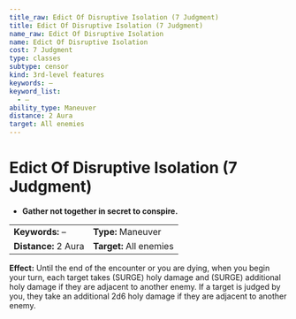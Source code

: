 ```yaml
---
title_raw: Edict Of Disruptive Isolation (7 Judgment)
title: Edict Of Disruptive Isolation (7 Judgment)
name_raw: Edict Of Disruptive Isolation
name: Edict Of Disruptive Isolation
cost: 7 Judgment
type: classes
subtype: censor
kind: 3rd-level features
keywords: –
keyword_list:
  - –
ability_type: Maneuver
distance: 2 Aura
target: All enemies
---
```


# Edict Of Disruptive Isolation (7 Judgment)

- **Gather not together in secret to conspire.**

|                      |                         |
| :------------------- | :---------------------- |
| **Keywords:** –      | **Type:** Maneuver      |
| **Distance:** 2 Aura | **Target:** All enemies |

**Effect:** Until the end of the encounter or you are dying, when you begin your turn, each target takes (SURGE) holy damage and (SURGE) additional holy damage if they are adjacent to another enemy. If a target is judged by you, they take an additional 2d6 holy damage if they are adjacent to another enemy.

